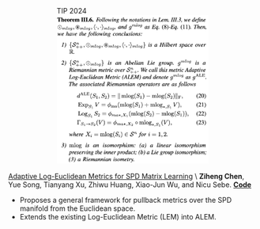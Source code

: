 <div class='paper-box'>
    <div class='paper-box-image' style="display: flex; justify-content: center; align-items: center;">
        <div>
            <div class="badge">TIP 2024</div>
            <img src='images/paper_images/TIP24-ALEM.png' alt="sym" height="300">
        </div>
    </div>
    <div class='paper-box-text' markdown="1">
    
[Adaptive Log-Euclidean Metrics for SPD Matrix Learning](https://arxiv.org/abs/2303.15477) \\
**Ziheng Chen**, Yue Song, Tianyang Xu, Zhiwu Huang, Xiao-Jun Wu, and Nicu Sebe. [**Code**](https://github.com/GitZH-Chen/ALEM) <strong><span class='show_paper_citations' data='4FA6C0AAAAAJ:qjMakFHDy7sC'></span></strong>
- Proposes a general framework for pullback metrics over the SPD manifold from the Euclidean space.
- Extends the existing Log-Euclidean Metric (LEM) into ALEM.

</div>
</div>
